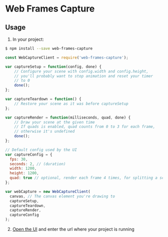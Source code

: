 # Web Frames Capture

## Usage

1. In your project:

```bash
$ npm install --save web-frames-capture
````

````javascript
const WebCaptureClient = require('web-frames-capture');

var captureSetup = function(config, done) {
    // Configure your scene with config.width and config.height,
    // you'll probably want to stop animation and reset your timer
    // to 0
    done();
};

var captureTeardown = function() {
    // Restore your scene as it was before captureSetup
};

var captureRender = function(milliseconds, quad, done) {
    // Draw your scene at the given time
    // If quads is enabled, quad counts from 0 to 3 for each frame,
    // otherwise it's undefined
    done();
};

// Default config used by the UI
var captureConfig = {
  fps: 30,
  seconds: 2, // (duration)
  width: 1200,
  height: 1200,
  quad: true // optional, render each frame 4 times, for splitting a screen into quads
};

var webCapture = new WebCaptureClient(
  canvas, // The canvas element you're drawing to
  captureSetup,
  captureTeardown,
  captureRender,
  captureConfig
);

````

2. [Open the UI](https://tdhooper.github.io/web-frames-capture/server/) and enter the url where your project is running
